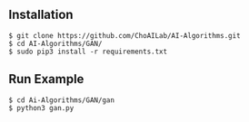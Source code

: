 ## Installation
    $ git clone https://github.com/ChoAILab/AI-Algorithms.git
    $ cd AI-Algorithms/GAN/
    $ sudo pip3 install -r requirements.txt


## Run Example
```
$ cd Ai-Algorithms/GAN/gan
$ python3 gan.py
```
